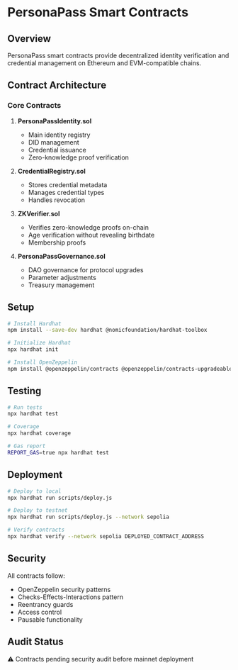 # PersonaPass Smart Contracts

## Overview

PersonaPass smart contracts provide decentralized identity verification and credential management on Ethereum and EVM-compatible chains.

## Contract Architecture

### Core Contracts

1. **PersonaPassIdentity.sol**
   - Main identity registry
   - DID management
   - Credential issuance
   - Zero-knowledge proof verification

2. **CredentialRegistry.sol**
   - Stores credential metadata
   - Manages credential types
   - Handles revocation

3. **ZKVerifier.sol**
   - Verifies zero-knowledge proofs on-chain
   - Age verification without revealing birthdate
   - Membership proofs

4. **PersonaPassGovernance.sol**
   - DAO governance for protocol upgrades
   - Parameter adjustments
   - Treasury management

## Setup

```bash
# Install Hardhat
npm install --save-dev hardhat @nomicfoundation/hardhat-toolbox

# Initialize Hardhat
npx hardhat init

# Install OpenZeppelin
npm install @openzeppelin/contracts @openzeppelin/contracts-upgradeable
```

## Testing

```bash
# Run tests
npx hardhat test

# Coverage
npx hardhat coverage

# Gas report
REPORT_GAS=true npx hardhat test
```

## Deployment

```bash
# Deploy to local
npx hardhat run scripts/deploy.js

# Deploy to testnet
npx hardhat run scripts/deploy.js --network sepolia

# Verify contracts
npx hardhat verify --network sepolia DEPLOYED_CONTRACT_ADDRESS
```

## Security

All contracts follow:
- OpenZeppelin security patterns
- Checks-Effects-Interactions pattern
- Reentrancy guards
- Access control
- Pausable functionality

## Audit Status

⚠️ Contracts pending security audit before mainnet deployment